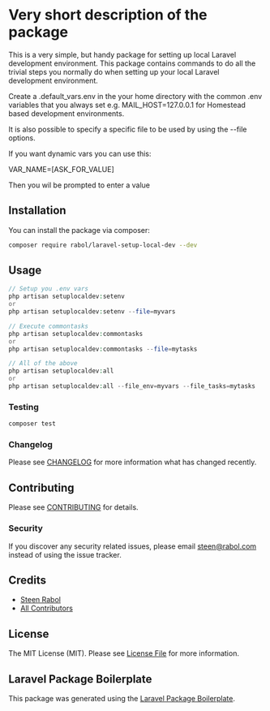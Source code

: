 # Very short description of the package


This is a very simple, but handy package for setting up local Laravel development environment.
This package contains commands to do all the trivial steps you normally do when setting up your local Laravel development environment.

Create a .default_vars.env in the your home directory with the common .env variables that you always set e.g. MAIL_HOST=127.0.0.1 for Homestead based development environments.

It is also possible to specify a specific file to be used by using the --file options.

If you want dynamic vars you can use this:

VAR_NAME=[ASK_FOR_VALUE]

Then you wil be prompted to enter a value


## Installation

You can install the package via composer:

```bash
composer require rabol/laravel-setup-local-dev --dev
```

## Usage

``` php
// Setup you .env vars
php artisan setuplocaldev:setenv
or
php artisan setuplocaldev:setenv --file=myvars

// Execute commontasks
php artisan setuplocaldev:commontasks
or
php artisan setuplocaldev:commontasks --file=mytasks

// All of the above
php artisan setuplocaldev:all
or
php artisan setuplocaldev:all --file_env=myvars --file_tasks=mytasks

```

### Testing

``` bash
composer test
```

### Changelog

Please see [CHANGELOG](CHANGELOG.md) for more information what has changed recently.

## Contributing

Please see [CONTRIBUTING](CONTRIBUTING.md) for details.

### Security

If you discover any security related issues, please email steen@rabol.com instead of using the issue tracker.

## Credits

- [Steen Rabol](https://github.com/rabol)
- [All Contributors](../../contributors)

## License

The MIT License (MIT). Please see [License File](LICENSE.md) for more information.

## Laravel Package Boilerplate

This package was generated using the [Laravel Package Boilerplate](https://laravelpackageboilerplate.com).
